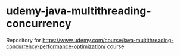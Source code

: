# udemy-java-multithreading-concurrency
Repository for https://www.udemy.com/course/java-multithreading-concurrency-performance-optimization/ course
